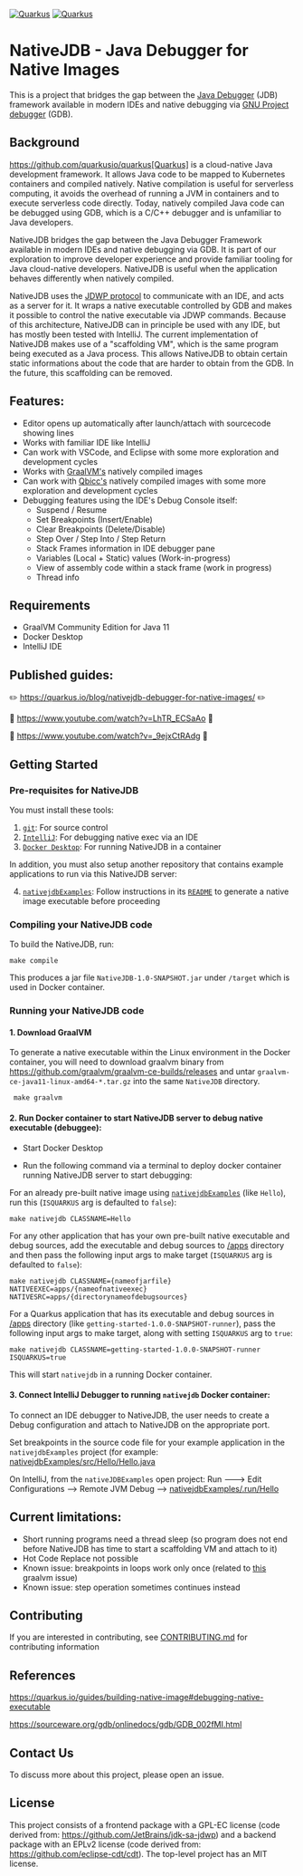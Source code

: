 [![Quarkus](https://design.jboss.org/quarkus/logo/final/PNG/quarkus_logo_horizontal_rgb_1280px_default.png#gh-light-mode-only)](https://quarkus.io/#gh-light-mode-only)
[![Quarkus](https://design.jboss.org/quarkus/logo/final/PNG/quarkus_logo_horizontal_rgb_1280px_reverse.png#gh-dark-mode-only)](https://quarkus.io/#gh-dark-mode-only)

# NativeJDB - Java Debugger for Native Images

This is a project that bridges the gap between the [Java Debugger](https://docs.oracle.com/en/java/javase/11/tools/jdb.html) (JDB) framework available in modern IDEs and native debugging via [GNU Project debugger](https://www.sourceware.org/gdb/) (GDB).

## Background

https://github.com/quarkusio/quarkus[Quarkus] is a cloud-native Java development framework. It allows Java code to be mapped to Kubernetes containers and compiled natively. 
Native compilation is useful for serverless computing, it avoids the overhead of running a JVM in containers and to execute serverless code directly. 
Today, natively compiled Java code can be debugged using GDB, which is a C/C++ debugger and is unfamiliar to Java developers. 

NativeJDB bridges the gap between the Java Debugger Framework available in modern IDEs and native debugging via GDB. It is part of our exploration to
improve developer experience and provide familiar tooling for Java cloud-native developers. NativeJDB is useful when the application behaves differently when natively compiled.

NativeJDB uses the [JDWP protocol](https://docs.oracle.com/en/java/javase/11/docs/specs/jdwp/jdwp-protocol.html) to communicate with an IDE, and acts as a server for it. It wraps a native executable controlled by GDB and makes it possible to control the native executable via JDWP commands. Because of this architecture, NativeJDB can in principle be used with any IDE, but has mostly been tested with IntelliJ. The current implementation of NativeJDB makes use of a "scaffolding VM", which is the same program being executed as a Java process. This allows NativeJDB to obtain certain static informations about the code that are harder to obtain from the GDB. In the future, this scaffolding can be removed.

## Features:

 - Editor opens up automatically after launch/attach with sourcecode showing lines
 - Works with familiar IDE like IntelliJ
 - Can work with VSCode, and Eclipse with some more exploration and development cycles
 - Works with [GraalVM's](https://www.graalvm.org/) natively compiled images
 - Can work with [Qbicc's](https://github.com/qbicc/qbicc) natively compiled images with some more exploration and development cycles
 - Debugging features using the IDE's Debug Console itself: 
    - Suspend / Resume
    - Set Breakpoints (Insert/Enable)
    - Clear Breakpoints (Delete/Disable)
    - Step Over / Step Into / Step Return
    - Stack Frames information in IDE debugger pane
    - Variables (Local + Static) values (Work-in-progress)
    - View of assembly code within a stack frame (work in progress)
    - Thread info

## Requirements

 - GraalVM Community Edition for Java 11
 - Docker Desktop
 - IntelliJ IDE

## Published guides:

:pencil2: https://quarkus.io/blog/nativejdb-debugger-for-native-images/ :pencil2:

:movie_camera: https://www.youtube.com/watch?v=LhTR_ECSaAo :movie_camera:

:movie_camera: https://www.youtube.com/watch?v=_9ejxCtRAdg :movie_camera:

## Getting Started 

### Pre-requisites for NativeJDB

You must install these tools:

1. [`git`](https://help.github.com/articles/set-up-git/): For source control
2. [`IntelliJ`](https://www.jetbrains.com/idea/download/): For debugging native exec via an IDE
3. [`Docker Desktop`](https://www.docker.com/products/docker-desktop): For running NativeJDB in a container

In addition, you must also setup another repository that contains example applications to run via this NativeJDB server:

4. [`nativejdbExamples`](https://github.com/nativejdb/nativejdbExamples): Follow instructions in its [`README`](https://github.com/nativejdb/nativejdbExamples#readme) to generate a native image executable before proceeding

### Compiling your NativeJDB code

To build the NativeJDB, run:

```
make compile
```

This produces a jar file `NativeJDB-1.0-SNAPSHOT.jar` under `/target` which is used in Docker container.

### Running your NativeJDB code

#### 1. Download GraalVM

To generate a native executable within the Linux environment in the Docker container, you will need to download graalvm binary from https://github.com/graalvm/graalvm-ce-builds/releases and untar `graalvm-ce-java11-linux-amd64-*.tar.gz` into the same `NativeJDB` directory.

```
 make graalvm
```

#### 2. Run Docker container to start NativeJDB server to debug native executable (debuggee):

- Start Docker Desktop

- Run the following command via a terminal to deploy docker container running NativeJDB server to start debugging:

For an already pre-built native image using [`nativejdbExamples`](https://github.com/nativejdb/nativejdbExamples) (like `Hello`), run this (`ISQUARKUS` arg is defaulted to `false`):
```
make nativejdb CLASSNAME=Hello 
```

For any other application that has your own pre-built native executable and debug sources,
add the executable and debug sources to [/apps](./apps) directory and then pass the following input args to make target (`ISQUARKUS` arg is defaulted to `false`):
```
make nativejdb CLASSNAME={nameofjarfile} NATIVEEXEC=apps/{nameofnativeexec} NATIVESRC=apps/{directorynameofdebugsources}
```

For a Quarkus application that has its executable and debug sources in [/apps](./apps) directory (like `getting-started-1.0.0-SNAPSHOT-runner`), pass the following input args to make target, along with setting `ISQUARKUS` arg to `true`:
```
make nativejdb CLASSNAME=getting-started-1.0.0-SNAPSHOT-runner ISQUARKUS=true
```

This will start `nativejdb` in a running Docker container.

#### 3. Connect IntelliJ Debugger to running `nativejdb` Docker container:

To connect an IDE debugger to NativeJDB, the user needs to create a Debug configuration and attach to NativeJDB on the appropriate port.

Set breakpoints in the source code file for your example application in the `nativejdbExamples` project (for example: [nativejdbExamples/src/Hello/Hello.java](https://github.com/nativejdb/nativejdbExamples/blob/main/src/Hello/Hello.java)

On IntelliJ, from the `nativeJDBExamples` open project: Run ---> Edit Configurations --> Remote JVM Debug --> [nativejdbExamples/.run/Hello](https://github.com/nativejdb/nativejdbExamples/blob/main/.run/Hello.run.xml)


## Current limitations:

 - Short running programs need a thread sleep (so program does not end before NativeJDB has time to start a scaffolding VM and attach to it)
 - Hot Code Replace not possible
 - Known issue: breakpoints in loops work only once (related to [this](https://github.com/oracle/graal/issues/4379) graalvm issue)
 - Known issue: step operation sometimes continues instead



## Contributing

If you are interested in contributing, see [CONTRIBUTING.md](./CONTRIBUTING.md) for contributing information

## References

https://quarkus.io/guides/building-native-image#debugging-native-executable

https://sourceware.org/gdb/onlinedocs/gdb/GDB_002fMI.html

## Contact Us

To discuss more about this project, please open an issue.

## License

This project consists of a frontend package with a GPL-EC license (code derived from:  https://github.com/JetBrains/jdk-sa-jdwp) 
and a backend package with an EPLv2 license (code derived from: https://github.com/eclipse-cdt/cdt).
The top-level project has an MIT license.
